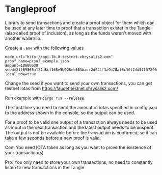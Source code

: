 # Tangleproof

Library to send transactions and create a proof object for them which can be used at any later time to proof that a transaction existet in the Tangle (also called proof of inclusion), as long as the funds weren't moved with another wallet/lib.

Create a `.env` with the following values

```
node_url="http://api.lb-0.testnet.chrysalis2.com"
proof_name=proof_example.json
amount=10000000
seed=3ff69866a124d8cf168e5b928eb603bacc2d241f1a9d70af5c10f2dd34137896
local_pow=true
```
Change the seed if you want to send your own transactions, you can get testnet iotas from https://faucet.testnet.chrysalis2.com/

Run example with `cargo run --release`


The first time you need to send the amount of iotas specified in config.json to the address shown in the console, so the output can be used.


For a proof to be valid one output of a transaction always needs to be used as input in the next transaction and the latest output needs to be unspent.
The output is not be available before the transaction is confirmed, so it can take a few seconds before a new proof is valid.

Con: You need IOTA token as long as you want to prove the existence of your transaction(s)

Pro: You only need to store your own transactions, no need to constantly listen to new transactions in the Tangle